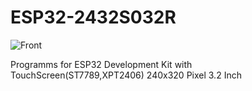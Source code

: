 # ESP32-2432S032R
![Front](https://github.com/hoeulm/ESP32-2432S032R/ESP32_Touch_320x240_RGB.jpg)

Programms for ESP32 Development Kit with TouchScreen(ST7789,XPT2406) 240x320 Pixel 3.2 Inch

